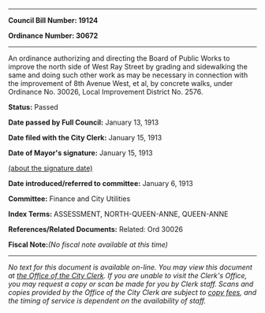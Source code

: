 

********

**Council Bill Number: 19124**
   
**Ordinance Number: 30672**
********

 An ordinance authorizing and directing the Board of Public Works to improve the north side of West Ray Street by grading and sidewalking the same and doing such other work as may be necessary in connection with the improvement of 8th Avenue West, et al, by concrete walks, under Ordinance No. 30026, Local Improvement District No. 2576.

**Status:** Passed
   
**Date passed by Full Council:** January 13, 1913
   
**Date filed with the City Clerk:** January 15, 1913
   
**Date of Mayor's signature:** January 15, 1913
   
[(about the signature date)](/~public/approvaldate.htm)
   
   
   
**Date introduced/referred to committee:** January 6, 1913
   
**Committee:** Finance and City Utilities
   
   
**Index Terms:** ASSESSMENT, NORTH-QUEEN-ANNE, QUEEN-ANNE

**References/Related Documents:** Related: Ord 30026

**Fiscal Note:**_(No fiscal note available at this time)_
********

_No text for this document is available on-line. You may view this document at [the Office of the City Clerk](http://www.seattle.gov/leg/clerk/contactUs.htm). If you are unable to visit the Clerk's Office, you may request a copy or scan be made for you by Clerk staff. Scans and copies provided by the Office of the City Clerk are subject to [copy fees](http://clerk.seattle.gov/~public/clerkfees.htm), and the timing of service is dependent on the availability of staff._

